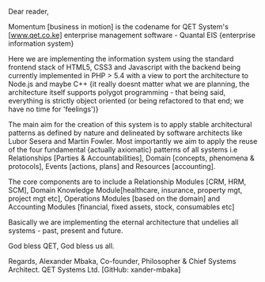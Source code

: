 Dear reader,

Momentum [business in motion] is the codename for QET System's [www.qet.co.ke] enterprise management software - Quantal 
EIS {enterprise information system}

Here we are implementing the information system using the standard frontend stack of HTML5, CSS3 and Javascript with
the backend being currently implemented in PHP > 5.4 with a view to port the architecture to Node.js and maybe
C++ {it really doesnt matter what we are planning, the architecture itself supports polygot programming - that being 
said, everything is strictly object oriented (or being refactored to that end; we have no time for 'feelings')}

The main aim for the creation of this system is to apply stable architectural patterns as defined by nature and delineated
by software architects like Lubor Sesera and Martin Fowler. Most importantly we aim to apply the reuse of the four 
fundamental {actually axiomatic} patterns of all systems i.e Relationships [Parties & Accountabilities], Domain [concepts, 
phenomena & protocols], Events [actions, plans] and Resources [accounting].

The core components are to include a Relationship Modules [CRM, HRM, SCM], Domain Knowledge Module[healthcare, insurance,
property mgt, project mgt etc], Operations Modules [based on the domain] and Accounting Modules [financial, fixed 
assets, stock, consumables etc]

Basically we are implementing the eternal architecture that undelies all systems - past, present and future.

God bless QET, God bless us all.

Regards,
Alexander Mbaka,
Co-founder, Philosopher & Chief Systems Architect.
QET Systems Ltd.
[GitHub: xander-mbaka]


 
